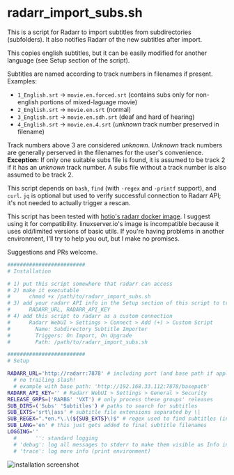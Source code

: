 # radarr_import_subs.sh
This is a script for Radarr to import subtitles from subdirectories (subfolders). It also notifies Radarr of the new subtitles after import.

This copies english subtitles, but it can be easily modified for another language (see Setup section of the script).

Subtitles are named according to track numbers in filenames if present.
Examples:
- `1_English.srt` -> `movie.en.forced.srt` (contains subs only for non-english portions of mixed-laguage movie)
- `2_English.srt` -> `movie.en.srt` (normal)
- `3_English.srt` -> `movie.en.sdh.srt` (deaf and hard of hearing)
- `4_English.srt` -> `movie.en.4.srt` (_unknown_ track number preserved in filename)

Track numbers above 3 are considered _unknown_. _Unknown_ track numbers are generally perserved in the filenames for the user's convenience. **Exception:** If only one suitable subs file is found, it is assumed to be track 2 if it has an _unknown_ track number. A subs file without a track number is also assumed to be track 2.

This script depends on `bash`, `find` (with `-regex` and `-printf` support), and `curl`. `jq` is optional but used to verify successful connection to Radarr API; it's not needed to actually trigger a rescan.

This script has been tested with [hotio's radarr docker image](https://hotio.dev/containers/radarr/). I suggest using it for compatibility. linuxserver.io's image is incompatible because it uses old/limited versions of basic utils. If you're having problems in another environment, I'll try to help you out, but I make no promises.

Suggestions and PRs welcome.

```bash
#########################
# Installation

# 1) put this script somewhere that radarr can access
# 2) make it executable
#      chmod +x /path/to/radarr_import_subs.sh
# 3) add your radarr API info in the Setup section of this script to trigger rescan after import
#      RADARR_URL, RADARR_API_KEY
# 4) add this script to radarr as a custom connection
#      Radarr WebUI > Settings > Connect > Add (+) > Custom Script
#        Name: Subdirectory Subtitle Importer
#        Triggers: On Import, On Upgrade
#        Path: /path/to/radarr_import_subs.sh

#########################
# Setup

RADARR_URL='http://radarr:7878' # including port (and base path if applicable)
  # no trailing slash!
  # example with base path: 'http://192.168.33.112:7878/basepath'
RADARR_API_KEY='' # Radarr WebUI > Settings > General > Security
RELEASE_GRPS=('RARBG' 'VXT') # only process these groups' releases
SUB_DIRS=('Subs' 'Subtitles') # paths to search for subtitles
SUB_EXTS='srt\|ass' # subtitle file extensions separated by \|
SUB_REGEX=".*en.*\.\(${SUB_EXTS}\)$" # regex used to find subtitles (in this POS regex variant, you have to escape ())
SUB_LANG='en' # this just gets added to final subtitle filenames
LOGGING=''
  #      '': standard logging
  # 'debug': log all messages to stderr to make them visible as Info in radarr logs
  # 'trace': log more info (print environment)
```

![installation screenshot](https://i.imgur.com/vXXz5K1.png)
